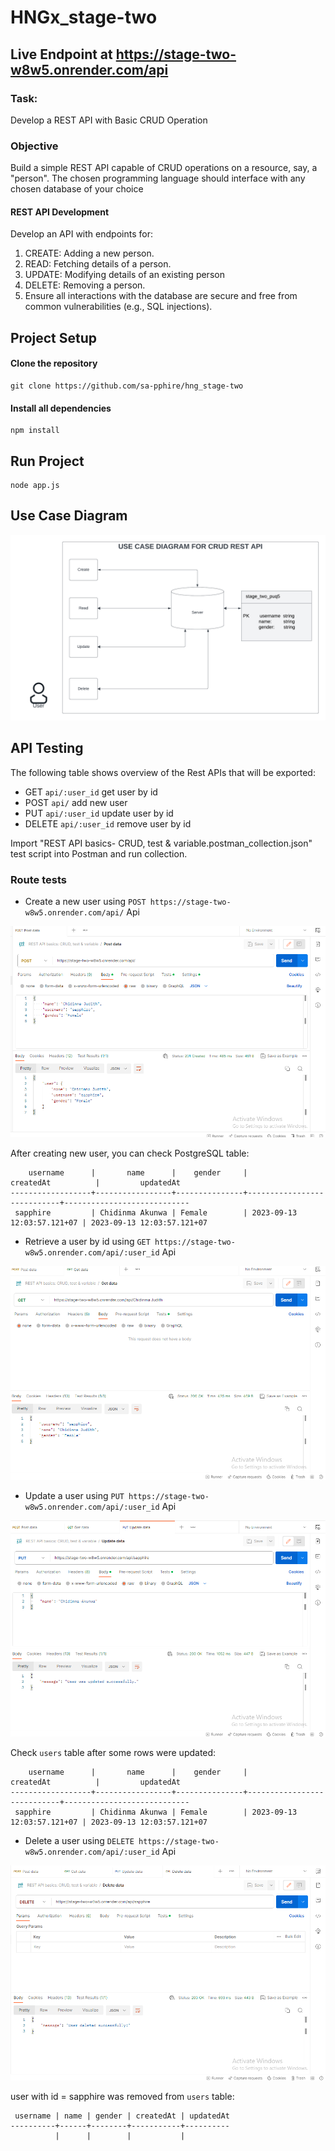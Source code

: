 # HNGx_stage-two
## Live Endpoint at https://stage-two-w8w5.onrender.com/api

### Task:
Develop a REST API with Basic CRUD Operation
### Objective
 Build a simple REST API capable of CRUD operations on a resource, say, a "person". The chosen programming language should interface with any chosen database of your choice
#### REST API Development
 Develop an API with endpoints for:
<ol>
<li>CREATE: Adding a new person.</li>
<li>READ: Fetching details of a person.</li>
<li>UPDATE: Modifying details of an existing person</li>
<li>DELETE: Removing a person.</li>
<li>Ensure all interactions with the database are secure and free from common vulnerabilities (e.g., SQL injections).</li>
</ol>

## Project Setup
#### Clone the repository 
```
git clone https://github.com/sa-pphire/hng_stage-two
```
#### Install all dependencies
```
npm install
```
## Run Project
```
node app.js
```
## Use Case Diagram

![UML diagram for the CRUD User Program By Francis Onukwu](./app/utils/UML_SAPPHIRE.png)

## API Testing
The following table shows overview of the Rest APIs that will be exported:

- GET     `api/:user_id`         get user by id
- POST    `api/`                 add new user
- PUT     `api/:user_id`         update user by id
- DELETE  `api/:user_id`         remove user by id

Import "REST API basics- CRUD, test & variable.postman_collection.json" test script into Postman and run collection.

### Route tests
- Create a new user using `POST https://stage-two-w8w5.onrender.com/api/` Api

![user_crud_create](./app/utils/create.png)

After creating new user, you can check PostgreSQL table:
```testdb=# select * from users;
    username      |       name      |    gender     |         createdAt          |         updatedAt
------------------+-----------------+---------------+----------------------------+----------------------------
 sapphire         | Chidinma Akunwa | Female        | 2023-09-13 12:03:57.121+07 | 2023-09-13 12:03:57.121+07
```

- Retrieve a user by id using `GET https://stage-two-w8w5.onrender.com/api/:user_id` Api

![user_crud_retrieve](./app/utils/get.png)

- Update a user using `PUT https://stage-two-w8w5.onrender.com/api/:user_id` Api

![user_crud_update](./app/utils/update.png)

Check `users` table after some rows were updated:
```testdb=# select * from users;
    username      |       name      |    gender     |         createdAt          |         updatedAt
------------------+-----------------+---------------+----------------------------+----------------------------
 sapphire         | Chidinma Akunwa | Female        | 2023-09-13 12:03:57.121+07 | 2023-09-13 12:03:57.121+07
```

- Delete a user using `DELETE https://stage-two-w8w5.onrender.com/api/:user_id` Api

![user_crud_delete](./app/utils/delete.png)

user with id = sapphire was removed from `users` table:

```testdb=# select * from users;
 username | name | gender | createdAt | updatedAt
----------+------+--------+-----------+----------
          |      |        |           | 
```
